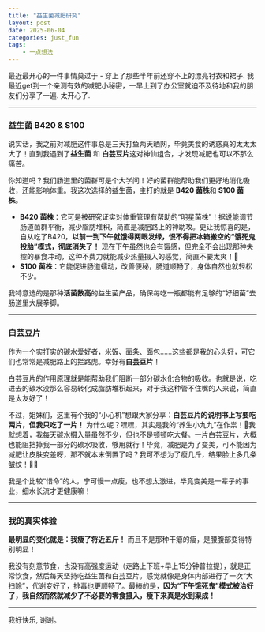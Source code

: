 ```yaml
---
title: "益生菌减肥研究"
layout: post
date: 2025-06-04
categories: just_fun
tags:
    - 一点想法
---
```






最近最开心的一件事情莫过于 - 穿上了那些半年前还穿不上的漂亮衬衣和裙子.
我最近get到一个亲测有效的减肥小秘密，一早上到了办公室就迫不及待地和我的朋友们分享了一遍. 太开心了.

---

### 益生菌 B420 & S100

说实话，我之前对减肥这件事总是三天打鱼两天晒网，毕竟美食的诱惑真的太太太大了！直到我遇到了**益生菌** 和 **白芸豆片**这对神仙组合，才发现减肥也可以不那么痛苦。

你知道吗？我们肠道里的菌群可是个大学问！好的菌群能帮助我们更好地消化吸收，还能影响体重。我这次选择的益生菌，主打的就是 **B420 菌株**和 **S100 菌株**。

* **B420 菌株**：它可是被研究证实对体重管理有帮助的“明星菌株”！据说能调节肠道菌群平衡，减少脂肪堆积，简直是减肥路上的神助攻。更让我惊喜的是，自从吃了B420，**以前一到下午就饿得两眼发绿，恨不得把冰箱搬空的“饿死鬼投胎”模式，彻底消失了！** 现在下午虽然也会有饿感，但完全不会出现那种失控的暴食冲动，这种不费力就能减少热量摄入的感觉，简直不要太爽！🥳
* **S100 菌株**：它能促进肠道蠕动，改善便秘，肠道顺畅了，身体自然也就轻松不少。

我特意选的是那种**活菌数高**的益生菌产品，确保每吃一瓶都能有足够的“好细菌”去肠道里大展拳脚。

---

### 白芸豆片

作为一个实打实的碳水爱好者，米饭、面条、面包……这些都是我的心头好，可它们也常常是减肥路上的拦路虎。幸好有**白芸豆片**！

白芸豆片的作用原理就是能帮助我们阻断一部分碳水化合物的吸收。也就是说，吃进去的碳水没那么容易转化成脂肪堆积起来，对于我这种管不住嘴的人来说，简直是太友好了！

不过，姐妹们，这里有个我的“小心机”想跟大家分享：**白芸豆片的说明书上写要吃两片，但我只吃了一片！** 为什么呢？嘿嘿，其实是我的“养生小九九”在作祟！👵我就想着，我每天碳水摄入量虽然不少，但也不是顿顿吃大餐。一片白芸豆片，大概也能阻挡掉我一部分的碳水吸收，够用就行！毕竟，减肥是为了变美，可不能因为减肥让皮肤变差呀，那不就本末倒置了吗？我可不想为了瘦几斤，结果脸上多几条皱纹！🤷‍♀️

我是个比较“惜命”的人，宁可慢一点瘦，也不想太激进，毕竟变美是一辈子的事业，细水长流才更健康嘛！

---

### 我的真实体验


**最明显的变化就是：我瘦了将近五斤！** 而且不是那种干瘪的瘦，是腰腹部变得特别明显！

我没有刻意节食，也没有高强度运动（走路上下班+早上15分钟普拉提），就是正常饮食，然后每天坚持吃益生菌和白芸豆片。感觉就像是身体内部进行了一次“大扫除”，代谢变好了，排毒也更顺畅了。最棒的是，**因为“下午饿死鬼”模式被治好了，我自然而然就减少了不必要的零食摄入，瘦下来真是水到渠成！**

---
我好快乐, 谢谢。
